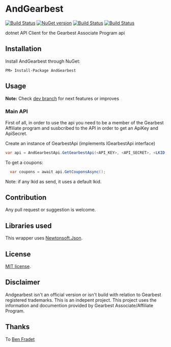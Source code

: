 # AndGearbest

[![Build Status](https://travis-ci.org/andxpto/andgearbest.svg?branch=master)](https://travis-ci.org/oandreeeee/andgearbest)
[![NuGet version](https://badge.fury.io/nu/andgearbest.svg)](https://badge.fury.io/nu/andgearbest)
[![Build Status](https://andcorreia.visualstudio.com/andgearbest/_apis/build/status/andxpto.andgearbest?branchName=master)](https://andcorreia.visualstudio.com/andgearbest/_build/latest?definitionId=8&branchName=master)
[![Build Status](https://andcorreia.visualstudio.com/andgearbest/_apis/build/status/andxpto.andgearbest?branchName=dev)](https://andcorreia.visualstudio.com/andgearbest/_build/latest?definitionId=8&branchName=dev)

dotnet API Client for the Gearbest Associate Program api

## Installation

Install AndGearbest through NuGet:
```
PM> Install-Package AndGearbest
```

## Usage

**Note:** Check [dev branch](https://github.com/andxpto/andgearbest/tree/dev) for next features or improves

### Main API
First of all, in order to use the api you need to be a member of the Gearbest Affiliate program and susbcribed to the API in order to get an ApiKey and ApiSecret.

Create an instance of GearbestApi (implements IGearbestApi interface)
```c#
var api = AndGearbestApi.GetGearbestApi(<API_KEY>, <API_SECRET>, <LKID(optional)>);
```

To get a coupons:
```c#
  var coupons = await api.GetCouponsAsync();
```

Note: if any lkid as send, it uses a default lkid.

## Contribution

Any pull request or suggestion is welcome.

## Libraries used

This wrapper uses [Newtonsoft.Json](https://www.nuget.org/packages/newtonsoft.json/).

## License

[MIT license](LICENSE).

## Disclaimer

Andgearbest isn't an official version or isn't build with relation to Gearbest registered trademarks. This is an indepent project. This project uses the information and documention provided by Gearbest Associate/Affiliate Program.

## Thanks
To [Ben Fradet](https://github.com/BenFradet)
